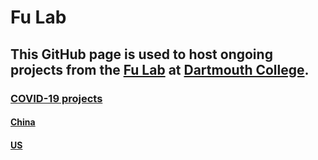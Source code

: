 # Fu Lab
## This GitHub page is used to host ongoing projects from the [Fu Lab](https://www.dartmouth.edu/~fengfu/) at [Dartmouth College](https://home.dartmouth.edu).

### [COVID-19 projects](./covid-19.md)

#### [China](./covid-19/china.md)

#### [US](./covid-19/us.md)
